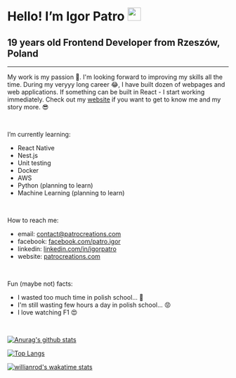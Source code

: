# Hello! I’m Igor Patro  <img src="https://github.com/TheDudeThatCode/TheDudeThatCode/blob/master/Assets/Hi.gif" width="30px">

## 19 years old Frontend Developer from Rzeszów, Poland

---

My work is my passion 🙏. I'm looking forward to improving my skills all the time. During my veryyy long career 😂, I have built dozen of webpages and web applications. If something can be built in React - I start working immediately. Check out my [website](https://patrocreations.com) if you want to get to know me and my story more. 😎 

<br/>

I’m currently learning:
- React Native
- Nest.js
- Unit testing
- Docker
- AWS
- Python (planning to learn)
- Machine Learning (planning to learn)

<br/>

How to reach me: 
- email: contact@patrocreations.com
- facebook: [facebook.com/patro.igor](https://facebook.com/patro.igor/)
- linkedin: [linkedin.com/in/igorpatro](https://www.linkedin.com/in/igorpatro/)
- website: [patrocreations.com](https://patrocreations.com)

<br/>

Fun (maybe not) facts: 
- I wasted too much time in polish school... 🤮
- I'm still wasting few hours a day in polish school... 😡
- I love watching F1 😍 

<br/>

[![Anurag's github stats](https://github-readme-stats.vercel.app/api?username=IgorPatro&theme=dracula&show_icons=true&hide=stars,issues,contribs&count_private=true&include_all_commits=true)](https://github.com/anuraghazra/github-readme-stats)

[![Top Langs](https://github-readme-stats.vercel.app/api/top-langs/?username=IgorPatro&theme=dracula&show_icons=true&langs_count=10)](https://github.com/anuraghazra/github-readme-stats)

[![willianrod's wakatime stats](https://github-readme-stats.vercel.app/api/wakatime?username=IgorPatro&theme=dracula&show_icons=true)](https://github.com/anuraghazra/github-readme-stats)
